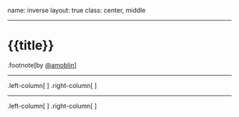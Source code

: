 name: inverse
layout: true
class: center, middle

<!-- create time: {{date}}  -->

---
# {{title}}
.footnote[by [@amoblin](http://weibo.com/amoblin)]

---
.left-column[
]
.right-column[
]

---
.left-column[
]
.right-column[
]
